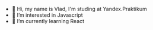 - 👋 Hi, my name is Vlad, I'm studing at Yandex.Praktikum
- 👀 I’m interested in Javascript
- 🌱 I’m currently learning React
